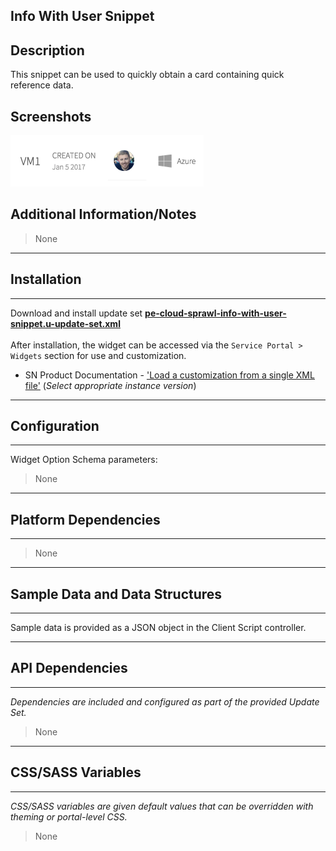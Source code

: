 ## Info With User Snippet

## Description

This snippet can be used to quickly obtain a card containing quick reference data.

## Screenshots
![](../images/pe-cloud-sprawl-info-with-user-snippet.png)

## Additional Information/Notes 
> None
---
## Installation
---
Download and install update set **[pe-cloud-sprawl-info-with-user-snippet.u-update-set.xml](pe-cloud-sprawl-info-with-user-snippet.u-update-set.xml)** <br/><br/>
After installation, the widget can be accessed via the `Service Portal > Widgets` section for use and customization.<br/>
* SN Product Documentation - ['Load a customization from a single XML file'](https://docs.servicenow.com/search?q=Load+a+customization+from+a+single+XML+file)   (<i>Select appropriate instance version</i>)
---
## Configuration
---
Widget Option Schema parameters:
> None
---
## Platform Dependencies
---
> None
---
## Sample Data and Data Structures
---
Sample data is provided as a JSON object in the Client Script controller.

---
## API Dependencies
---
<i>Dependencies are included and configured as part of the provided Update Set.</i>
> None
---
## CSS/SASS Variables
---
_CSS/SASS variables are given default values that can be overridden with theming or portal-level CSS._
> None